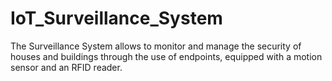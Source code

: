 # IoT_Surveillance_System
The Surveillance System allows to monitor and manage the security of houses and buildings through the use of endpoints, equipped with a motion sensor and an RFID reader.
